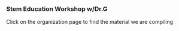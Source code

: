 ### Stem Education Workshop w/Dr.G

Click on the organization page to find the material we are compiling
